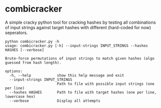 # combicracker
A simple cracky python tool for cracking hashes by testing all combinations of input strings against target hashes with different (hard-coded for now) seperators.

```
python combicracker.py -h                                                       
usage: combicracker.py [-h] --input-strings INPUT_STRINGS --hashes HASHES [--verbose]

Brute-force permutations of input strings to match given hashes (algo guessed from hash length).

options:
  -h, --help            show this help message and exit
  --input-strings INPUT_STRINGS
                        Path to file with possible input strings (one per line)
  --hashes HASHES       Path to file with target hashes (one per line, lowercase hex)
  --verbose             Display all attempts
                                            
```

